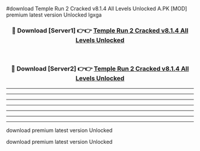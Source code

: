 #download Temple Run 2 Cracked v8.1.4 All Levels Unlocked A.PK [MOD] premium latest version Unlocked lgxga 



<div align="center">
<h3>🔴 Download [Server1] 👉👉 <a href="https://download1apk.web.app/">Temple Run 2 Cracked v8.1.4 All Levels Unlocked</a></h3><br>

<h3>🔴 Download [Server2] 👉👉 <a href="https://download1apk.web.app/">Temple Run 2 Cracked v8.1.4 All Levels Unlocked</a></h3>
</div>





----------------------------------------------------------

----------------------------------------------------------

----------------------------------------------------------

----------------------------------------------------------

----------------------------------------------------------

----------------------------------------------------------

----------------------------------------------------------

download premium latest version Unlocked

download premium latest version Unlocked
